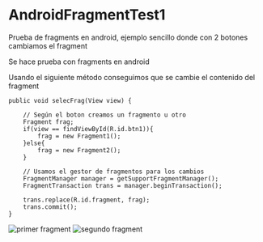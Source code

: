 # AndroidFragmentTest1
Prueba de fragments en android, ejemplo sencillo donde con 2 botones cambiamos el fragment


Se hace prueba con fragments en android 

Usando el siguiente método conseguimos que se cambie el contenido del fragment

    public void selecFrag(View view) {

        // Según el boton creamos un fragmento u otro
        Fragment frag;
        if(view == findViewById(R.id.btn1)){
            frag = new Fragment1();
        }else{
            frag = new Fragment2();
        }

        // Usamos el gestor de fragmentos para los cambios
        FragmentManager manager = getSupportFragmentManager();
        FragmentTransaction trans = manager.beginTransaction();

        trans.replace(R.id.fragment, frag);
        trans.commit();
    }
    
![primer fragment](https://user-images.githubusercontent.com/29311335/32507205-2d727c90-c3e7-11e7-98a9-1efbff1773ad.png)
![segundo fragment](https://user-images.githubusercontent.com/29311335/32507209-2fea9dfe-c3e7-11e7-91a0-2b67bc941906.png)
